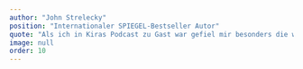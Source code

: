 ```yaml
---
author: "John Strelecky"
position: "Internationaler SPIEGEL-Bestseller Autor"
quote: "Als ich in Kiras Podcast zu Gast war gefiel mir besonders die warme und persönliche Atmosphäre. Es fühlte sich an wie ein Gespräch mit einer langjährigen Freundin. Eines der schönsten Podcast-Erlebnisse, die ich bisher hatte."
image: null
order: 10
---
```

